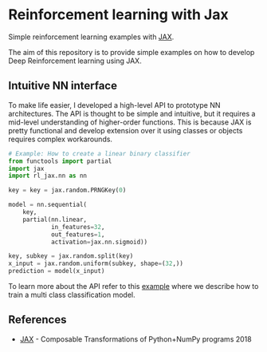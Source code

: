 # Reinforcement learning with Jax

Simple reinforcement learning examples with [JAX](https://github.com/google/jax).

The aim of this repository is to provide simple examples on how to develop Deep Reinforcement learning using JAX.

## Intuitive NN interface

To make life easier, I developed a high-level API to prototype NN architectures. The API is thought to be simple and intuitive, but it requires a mid-level understanding of higher-order functions.
This is because JAX is pretty functional and develop extension over it using classes or objects requires complex workarounds.

```python
# Example: How to create a linear binary classifier
from functools import partial
import jax
import rl_jax.nn as nn

key = key = jax.random.PRNGKey(0)

model = nn.sequential(
    key,
    partial(nn.linear, 
            in_features=32, 
            out_features=1, 
            activation=jax.nn.sigmoid))

key, subkey = jax.random.split(key)
x_input = jax.random.uniform(subkey, shape=(32,))
prediction = model(x_input)
```

To learn more about the API refer to this [example](test/train_mnist.py) where we describe how to train a multi class classification model.

## References

- [JAX](http://github.com/google/jax) - Composable Transformations of Python+NumPy programs 2018
